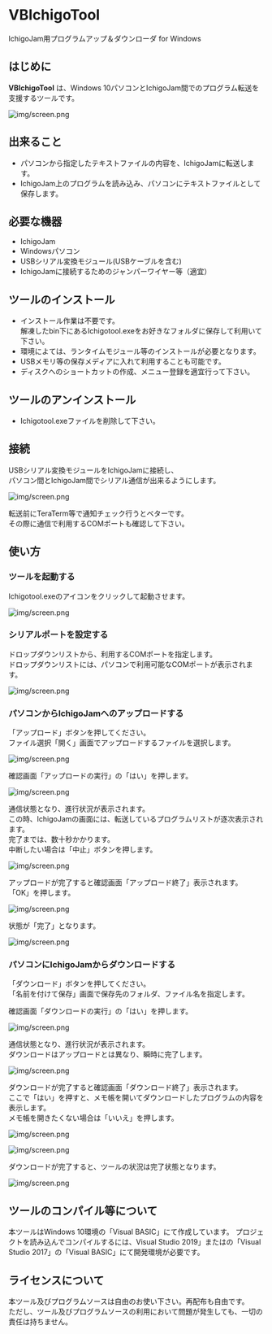 # VBIchigoTool

 IchigoJam用プログラムアップ＆ダウンローダ for Windows

## はじめに

**VBIchigoTool** は、Windows 10パソコンとIchigoJam間でのプログラム転送を支援するツールです。

![img/screen.png](img/tool01.png)  

## 出来ること

- パソコンから指定したテキストファイルの内容を、IchigoJamに転送します。
- IchigoJam上のプログラムを読み込み、パソコンにテキストファイルとして保存します。

## 必要な機器

- IchigoJam
- Windowsパソコン
- USBシリアル変換モジュール(USBケーブルを含む)
- IchigoJamに接続するためのジャンパーワイヤー等（適宜）

## ツールのインストール

- インストール作業は不要です。  
解凍したbin下にあるIchigotool.exeをお好きなフォルダに保存して利用いて下さい。
- 環境によては、ランタイムモジュール等のインストールが必要となります。
- USBメモリ等の保存メディアに入れて利用することも可能です。  
- ディスクへのショートカットの作成、メニュー登録を適宜行って下さい。

## ツールのアンインストール

- Ichigotool.exeファイルを削除して下さい。

## 接続

USBシリアル変換モジュールをIchigoJamに接続し、  
パソコン間とIchigoJam間でシリアル通信が出来るようにします。  

![img/screen.png](img/tool14.png) 

転送前にTeraTerm等で通知チェック行うとベターです。  
その際に通信で利用するCOMポートも確認して下さい。

## 使い方

### ツールを起動する

Ichigotool.exeのアイコンをクリックして起動させます。 

![img/screen.png](img/tool01.png)  

### シリアルポートを設定する

ドロップダウンリストから、利用するCOMポートを指定します。  
ドロップダウンリストには、パソコンで利用可能なCOMポートが表示されます。

![img/screen.png](img/tool02.png)  

### パソコンからIchigoJamへのアップロードする

「アップロード」ボタンを押してください。  
ファイル選択「開く」画面でアップロードするファイルを選択します。  

![img/screen.png](img/tool03.png)  

確認画面「アップロードの実行」の「はい」を押します。

![img/screen.png](img/tool04.png)  

通信状態となり、進行状況が表示されます。  
この時、IchigoJamの画面には、転送しているプログラムリストが逐次表示されます。  
完了までは、数十秒かかります。  
中断したい場合は「中止」ボタンを押します。  

![img/screen.png](img/tool05.png)  

アップロードが完了すると確認画面「アップロード終了」表示されます。  
「OK」を押します。

![img/screen.png](img/tool06.png)  

状態が「完了」となります。  

![img/screen.png](img/tool07.png)  

### パソコンにIchigoJamからダウンロードする

「ダウンロード」ボタンを押してください。  
「名前を付けて保存」画面で保存先のフォルダ、ファイル名を指定します。  

確認画面「ダウンロードの実行」の「はい」を押します。

![img/screen.png](img/tool04.png)  

通信状態となり、進行状況が表示されます。  
ダウンロードはアップロードとは異なり、瞬時に完了します。

![img/screen.png](img/tool09.png)  

ダウンロードが完了すると確認画面「ダウンロード終了」表示されます。  
ここで「はい」を押すと、メモ帳を開いてダウンロードしたプログラムの内容を表示します。  
メモ帳を開きたくない場合は「いいえ」を押します。

![img/screen.png](img/tool10.png)  

![img/screen.png](img/tool11.png)  

ダウンロードが完了すると、ツールの状況は完了状態となります。  

![img/screen.png](img/tool12.png)  

## ツールのコンパイル等について

本ツールはWindows 10環境の「Visual BASIC」にて作成しています。
プロジェクトを読み込んでコンパイルするには、Visual Studio 2019」またはの「Visual Studio 2017」の「Visual BASIC」にて開発環境が必要です。

## ライセンスについて

本ツール及びプログラムソースは自由のお使い下さい。再配布も自由です。  
ただし、ツール及びプログラムソースの利用において問題が発生しても、一切の責任は持ちません。  

